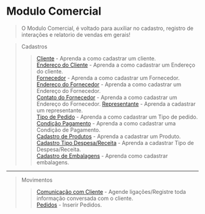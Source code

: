# Modulo Comercial

> O Modulo Comercial, é voltado para auxiliar no cadastro, registro de interações e relatorio de vendas em gerais! 

> Cadastros
>> [Cliente](/modulos/comercial/cadastro/cadastro-cliente/#cadastrando-cliente) - Aprenda a como cadastrar um cliente.  
>> [Endereço do Cliente](/modulos/comercial/cadastro/cadastro-cliente/#cadastrando-endereco-do-cliente) - Aprenda a como cadastrar um Endereço do cliente.  
>> [Fornecedor](/modulos/comercial/cadastro/cadastro-fornecedor/#cadastrando-fornecedor) - Aprenda a como cadastrar um Fornecedor.  
>> [Endereço do Fornecedor](/modulos/comercial/cadastro/cadastro-fornecedor/#cadastrando-endereco-do-fornecedor) - Aprenda a como cadastrar um Endereço do Fornecedor.  
>> [Contato do Fornecedor](/modulos/comercial/cadastro/cadastro-fornecedor/#cadastrando-contatos-do-forcedor) - Aprenda a como cadastrar um Endereço do Fornecedor.
>> [Representante](/modulos/comercial/cadastro/cadastro-representante/#cadastro-representante) - Aprenda a cadastrar um representante.  
>> [Tipo de Pedido](/modulos/comercial/cadastro/cadastro-tipo-pedido/#cadastrando-tipo-pedido) - Aprenda a como cadastrar um Tipo de pedido.  
>> [Condição Pagamento](/modulos/comercial/cadastro/cadastro-condicao-pagamento/#cadastrando-condicao-pagamento) - Aprenda a como cadastrar uma Condição de Pagamento.  
>> [Cadastro de Produtos](/modulos/comercial/cadastro/cadastro-produto/#comercial) - Aprenda a cadastrar um Produto.        
>> [Cadastro Tipo Despesa/Receita](/modulos/comercial/cadastro/cadastro-tipo-despesa-receita/#comercial) - Aprenda a cadastrar Tipo de Despesa/Receita.   
>> [Cadastro de Embalagens](/modulos/comercial/cadastro/cadastro-embalagens/#comercial) - Aprenda como cadastrar embalagens.



---

> Movimentos
>> [Comunicação com Cliente](/modulos/comercial/movimentos/comunicacao-com-clientes) - Agende ligações/Registre toda informação conversada com o cliente.  
>> [Pedidos](/modulos/comercial/movimentos/inserir-pedidos/#comercial) - Inserir Pedidos.  
